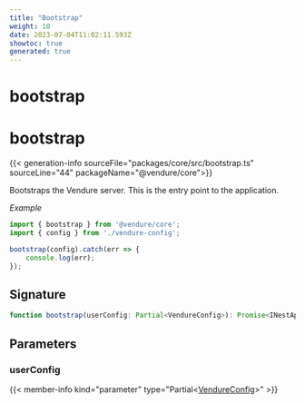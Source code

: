 ```yaml
---
title: "Bootstrap"
weight: 10
date: 2023-07-04T11:02:11.593Z
showtoc: true
generated: true
---
```

<!-- This file was generated from the Vendure source. Do not modify. Instead, re-run the "docs:build" script -->

# bootstrap
<div class="symbol">


# bootstrap

{{< generation-info sourceFile="packages/core/src/bootstrap.ts" sourceLine="44" packageName="@vendure/core">}}

Bootstraps the Vendure server. This is the entry point to the application.

*Example*

```TypeScript
import { bootstrap } from '@vendure/core';
import { config } from './vendure-config';

bootstrap(config).catch(err => {
    console.log(err);
});
```

## Signature

```TypeScript
function bootstrap(userConfig: Partial<VendureConfig>): Promise<INestApplication>
```
## Parameters

### userConfig

{{< member-info kind="parameter" type="Partial&#60;<a href='/typescript-api/configuration/vendure-config#vendureconfig'>VendureConfig</a>&#62;" >}}

</div>
